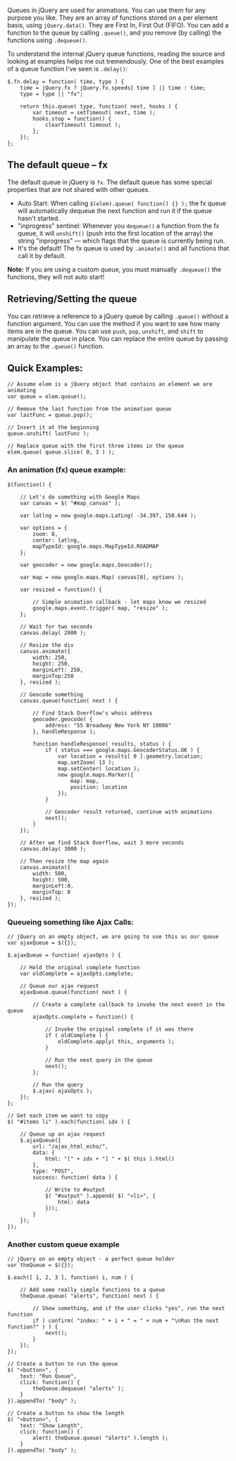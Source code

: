 <script>{
	"title": "The uses of jQuery .queue() and .dequeue()",
	"level": "advanced",
	"source": "http://gnarf.net/2010/09/30/the-uses-of-jquery-queue-and-dequeue/"
}</script>

Queues in jQuery are used for animations. You can use them for any purpose you like. They are an array of functions stored on a per element basis, using `jQuery.data()`. They are First In, First Out (FIFO). You can add a function to the queue by calling `.queue()`, and you remove (by calling) the functions using `.dequeue()`.

To understand the internal jQuery queue functions, reading the source and looking at examples helps me out tremendously. One of the best examples of a queue function I've seen is `.delay()`:

```
$.fn.delay = function( time, type ) {
	time = jQuery.fx ? jQuery.fx.speeds[ time ] || time : time;
	type = type || "fx";

	return this.queue( type, function( next, hooks ) {
		var timeout = setTimeout( next, time );
		hooks.stop = function() {
			clearTimeout( timeout );
		};
	});
};
```

## The default queue – fx

The default queue in jQuery is `fx`. The default queue has some special properties that are not shared with other queues.

* Auto Start: When calling `$(elem).queue( function() {} );` the fx queue will automatically dequeue the next function and run it if the queue hasn't started.
* "inprogress" sentinel: Whenever you `dequeue()` a function from the fx queue, it will `unshift()` (push into the first location of the array) the string "inprogress" — which flags that the queue is currently being run.
* It's the default! The fx queue is used by `.animate()` and all functions that call it by default.

**Note:** If you are using a custom queue, you must manually `.dequeue()` the functions, they will not auto start!

## Retrieving/Setting the queue

You can retrieve a reference to a jQuery queue by calling `.queue()` without a function argument. You can use the method if you want to see how many items are in the queue. You can use `push`, `pop`, `unshift`, and `shift` to manipulate the queue in place. You can replace the entire queue by passing an array to the `.queue()` function.

## Quick Examples:

```
// Assume elem is a jQuery object that contains an element we are animating
var queue = elem.queue();

// Remove the last function from the animation queue
var lastFunc = queue.pop();

// Insert it at the beginning
queue.unshift( lastFunc );

// Replace queue with the first three items in the queue
elem.queue( queue.slice( 0, 3 ) );
```

### An animation (fx) queue example:

```
$(function() {

	// Let's do something with Google Maps
	var canvas = $( "#map_canvas" );

	var latlng = new google.maps.LatLng( -34.397, 150.644 );

	var options = {
		zoom: 8,
		center: latlng,
		mapTypeId: google.maps.MapTypeId.ROADMAP
	};

	var geocoder = new google.maps.Geocoder();

	var map = new google.maps.Map( canvas[0], options );

	var resized = function() {

		// Simple animation callback - let maps know we resized
		google.maps.event.trigger( map, "resize" );
	};

	// Wait for two seconds
	canvas.delay( 2000 );

	// Resize the div
	canvas.animate({
		width: 250,
		height: 250,
		marginLeft: 250,
		marginTop:250
	}, resized );

	// Geocode something
	canvas.queue(function( next ) {

		// Find Stack Overflow's whois address
		geocoder.geocode( {
			address: "55 Broadway New York NY 10006"
		}, handleResponse );

		function handleResponse( results, status ) {
			if ( status === google.maps.GeocoderStatus.OK ) {
				var location = results[ 0 ].geometry.location;
				map.setZoom( 13 );
				map.setCenter( location );
				new google.maps.Marker({
					map: map,
					position: location
				});
			}

			// Geocoder result returned, continue with animations
			next();
		}
	});

	// After we find Stack Overflow, wait 3 more seconds
	canvas.delay( 3000 );

	// Then resize the map again
	canvas.animate({
		width: 500,
		height: 500,
		marginLeft:0,
		marginTop: 0
	}, resized );
});
```

### Queueing something like Ajax Calls:

```
// jQuery on an empty object, we are going to use this as our queue
var ajaxQueue = $({});

$.ajaxQueue = function( ajaxOpts ) {

	// Hold the original complete function
	var oldComplete = ajaxOpts.complete;

	// Queue our ajax request
	ajaxQueue.queue(function( next ) {

		// Create a complete callback to invoke the next event in the queue
		ajaxOpts.complete = function() {

			// Invoke the original complete if it was there
			if ( oldComplete ) {
				oldComplete.apply( this, arguments );
			}

			// Run the next query in the queue
			next();
		};

		// Run the query
		$.ajax( ajaxOpts );
	});
};

// Get each item we want to copy
$( "#items li" ).each(function( idx ) {

	// Queue up an ajax request
	$.ajaxQueue({
		url: "/ajax_html_echo/",
		data: {
			html: "[" + idx + "] " + $( this ).html()
		},
		type: "POST",
		success: function( data ) {

			// Write to #output
			$( "#output" ).append( $( "<li>", {
				html: data
			}));
		}
	});
});
```

### Another custom queue example

```
// jQuery on an empty object - a perfect queue holder
var theQueue = $({});

$.each([ 1, 2, 3 ], function( i, num ) {

	// Add some really simple functions to a queue
	theQueue.queue( "alerts", function( next ) {

		// Show something, and if the user clicks "yes", run the next function
		if ( confirm( "index: " + i + " = " + num + "\nRun the next function?" ) ) {
			next();
		}
	});
});

// Create a button to run the queue
$( "<button>", {
	text: "Run Queue",
	click: function() {
		theQueue.dequeue( "alerts" );
	}
}).appendTo( "body" );

// Create a button to show the length
$( "<button>", {
	text: "Show Length",
	click: function() {
		alert( theQueue.queue( "alerts" ).length );
	}
}).appendTo( "body" );
```

